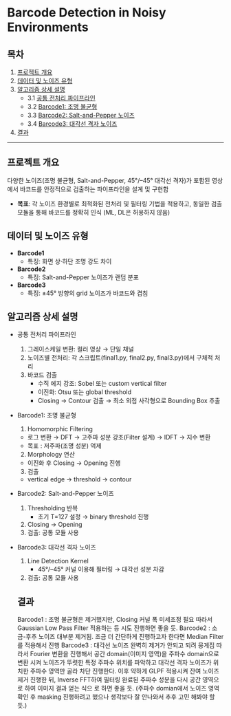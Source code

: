 # Barcode Detection in Noisy Environments

## 목차
1. [프로젝트 개요](#프로젝트-개요)  
2. [데이터 및 노이즈 유형](#데이터-및-노이즈-유형)  
3. [알고리즘 상세 설명](#알고리즘-상세-설명)  
   - 3.1 [공통 전처리 파이프라인](#공통-전처리-파이프라인)  
   - 3.2 [Barcode1: 조명 불균형](#barcode1-조명-불균형)  
   - 3.3 [Barcode2: Salt-and-Pepper 노이즈](#barcode2-salt-and-pepper-노이즈)  
   - 3.4 [Barcode3: 대각선 격자 노이즈](#barcode3-대각선-격자-노이즈)  
4. [결과](#결과)  
---

## 프로젝트 개요  
다양한 노이즈(조명 불균형, Salt-and-Pepper, 45°/–45° 대각선 격자)가 포함된 영상에서 바코드를 안정적으로 검출하는 파이프라인을 설계 및 구현함
- **목표**: 각 노이즈 환경별로 최적화된 전처리 및 필터링 기법을 적용하고, 동일한 검출 모듈을 통해 바코드를 정확히 인식 (ML, DL은 허용하지 않음)

## 데이터 및 노이즈 유형  
- **Barcode1**  
  - 특징: 화면 상·하단 조명 강도 차이  
- **Barcode2**  
  - 특징: Salt-and-Pepper 노이즈가 랜덤 분포  
- **Barcode3**  
  - 특징: ±45° 방향의 grid 노이즈가 바코드와 겹침

## 알고리즘 상세 설명
- 공통 전처리 파이프라인
   1. 그레이스케일 변환: 컬러 영상 → 단일 채널
   2. 노이즈별 전처리: 각 스크립트(final1.py, final2.py, final3.py)에서 구체적 처리
   3. 바코드 검출
      - 수직 에지 강조: Sobel 또는 custom vertical filter
      - 이진화: Otsu 또는 global threshold
      - Closing → Contour 검출 → 최소 외접 사각형으로 Bounding Box 추출
- Barcode1: 조명 불균형
  1. Homomorphic Filtering
    - 로그 변환 → DFT → 고주파 성분 강조(Filter 설계) → IDFT → 지수 변환
    - 목표 : 저주파(조명 성분) 억제
  2. Morphology 연산
    - 이진화 후 Closing → Opening 진행
  3. 검출
    - vertical edge → threshold → contour
- Barcode2: Salt-and-Pepper 노이즈
   1. Thresholding 반복
      - 초기 T=127 설정 → binary threshold 진행
   2. Closing → Opening
   3. 검출: 공통 모듈 사용
- Barcode3: 대각선 격자 노이즈
   1. Line Detection Kernel
      - 45°/–45° 커널 이용해 필터링 → 대각선 성분 차감
   2. 검출: 공통 모듈 사용
 
  ## 결과
  Barcode1 : 조명 불균형은 제거했지만, Closing 커널 폭 미세조정 필요 따라서 Gaussian Low Pass Filter 적용하는 등 시도 진행하면 좋을 듯.
  Barcode2 : 소금-후추 노이즈 대부분 제거됨. 조금 더 간단하게 진행하고자 한다면 Median Filter를 적용해서 진행
  Barcode3 : 대각선 노이즈 완벽히 제거가 안되고 되려 뭉게짐 따라서 Fourier 변환을 진행해서 공간 domain(이미지 영역)을 주파수 domain으로 변환 시켜 노이즈가 뚜렷한 특정 주파수 위치를 파악하고
             대각선 격자 노이즈가 위치한 주파수 영역만 골라 차단 진행한다. 이후 약하게 GLPF 적용시켜 잔여 노이즈 제거 진행한 뒤, Inverse FFT하여 필터링 완료된 주파수 성분을 다시 공간 영역으로 하여 이미지 결과 얻는 식으              로 하면 좋을 듯. (주파수 domian에서 노이즈 영역 확인 후 masking 진행하려고 했으나 생각보다 잘 안나와서 추후 고민 해봐야 할 듯.)

  
